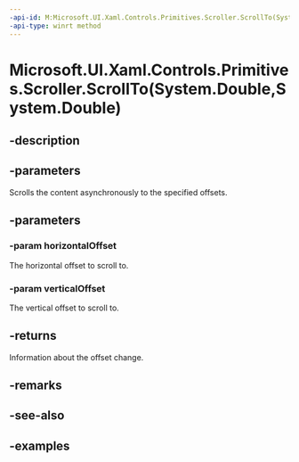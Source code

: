 ```yaml
---
-api-id: M:Microsoft.UI.Xaml.Controls.Primitives.Scroller.ScrollTo(System.Double,System.Double)
-api-type: winrt method
---
```


# Microsoft.UI.Xaml.Controls.Primitives.Scroller.ScrollTo(System.Double,System.Double)

<!--
public Microsoft.UI.Xaml.Controls.ScrollInfo ScrollTo (double horizontalOffset, double verticalOffset);
-->

## -description

## -parameters

Scrolls the content asynchronously to the specified offsets.

## -parameters

### -param horizontalOffset

The horizontal offset to scroll to.

### -param verticalOffset

The vertical offset to scroll to.

## -returns

Information about the offset change.

## -remarks

## -see-also

## -examples

